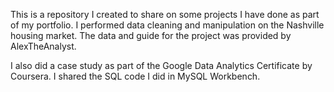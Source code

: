 This is a repository I created to share on some projects I have done as part of my portfolio. I performed data cleaning and manipulation on the Nashville housing market. The data and guide for the project was provided by AlexTheAnalyst.

I also did a case study as part of the Google Data Analytics Certificate by Coursera. I shared the SQL code I did in MySQL Workbench. 


